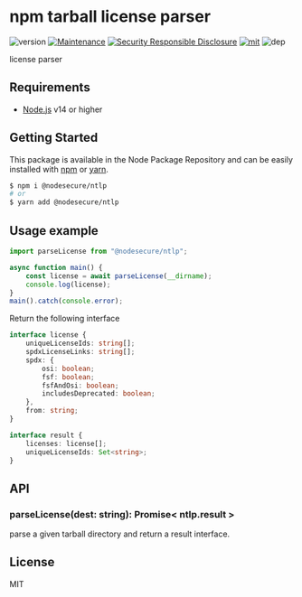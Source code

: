 # npm tarball license parser
![version](https://img.shields.io/badge/dynamic/json.svg?url=https://raw.githubusercontent.com/NodeSecure/npm-tarball-license-parser/master/package.json&query=$.version&label=Version)
[![Maintenance](https://img.shields.io/badge/Maintained%3F-yes-green.svg)](https://github.com/NodeSecure/npm-tarball-license-parser/commit-activity)
[![Security Responsible Disclosure](https://img.shields.io/badge/Security-Responsible%20Disclosure-yellow.svg)](https://github.com/nodejs/security-wg/blob/master/processes/responsible_disclosure_template.md
)
[![mit](https://img.shields.io/github/license/Naereen/StrapDown.js.svg)](https://github.com/NodeSecure/npm-tarball-license-parser/blob/master/LICENSE)
![dep](https://img.shields.io/david/NodeSecure/npm-tarball-license-parser)

license parser

## Requirements
- [Node.js](https://nodejs.org/en/) v14 or higher

## Getting Started

This package is available in the Node Package Repository and can be easily installed with [npm](https://docs.npmjs.com/getting-started/what-is-npm) or [yarn](https://yarnpkg.com).

```bash
$ npm i @nodesecure/ntlp
# or
$ yarn add @nodesecure/ntlp
```

## Usage example

```js
import parseLicense from "@nodesecure/ntlp";

async function main() {
    const license = await parseLicense(__dirname);
    console.log(license);
}
main().catch(console.error);
```

Return the following interface
```ts
interface license {
    uniqueLicenseIds: string[];
    spdxLicenseLinks: string[];
    spdx: {
        osi: boolean;
        fsf: boolean;
        fsfAndOsi: boolean;
        includesDeprecated: boolean;
    },
    from: string;
}

interface result {
    licenses: license[];
    uniqueLicenseIds: Set<string>;
}
```

## API

### parseLicense(dest: string): Promise< ntlp.result >
parse a given tarball directory and return a result interface.

## License
MIT
